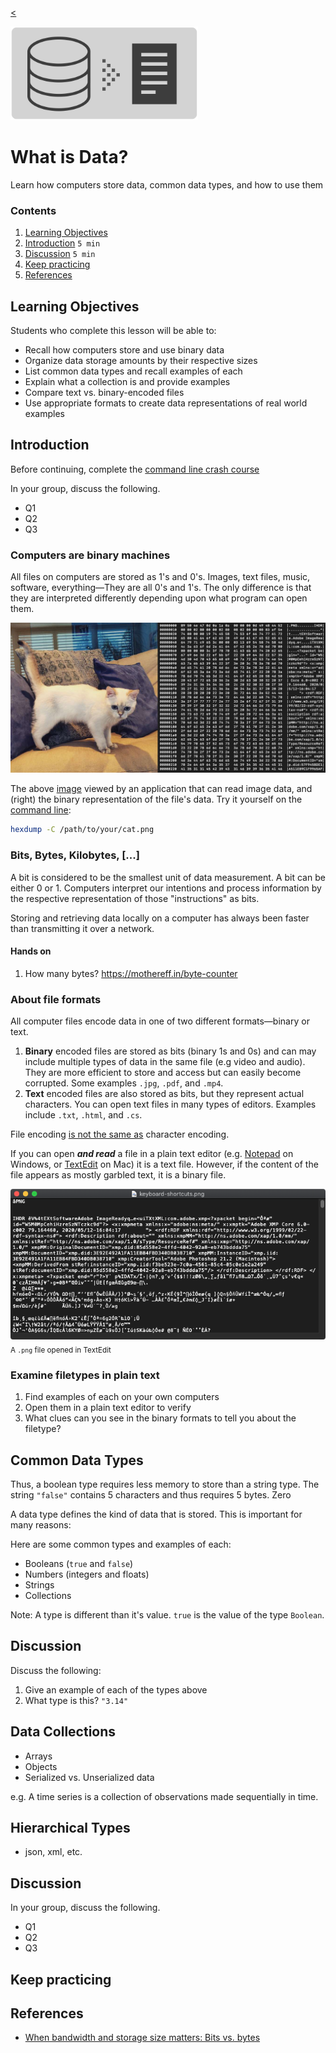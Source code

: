 
[<](README.md)

<img width="300" src="assets/img/banner-data.png">

# What is Data?

Learn how computers store data, common data types, and how to use them

### Contents

1. [Learning Objectives](#learning-objectives)
1. [Introduction](#introduction) `5 min`
1. [Discussion](#discussion) `5 min`
1. [Keep practicing](#keep-practicing)
1. [References](#references)

## Learning Objectives

Students who complete this lesson will be able to:

- Recall how computers store and use binary data
- Organize data storage amounts by their respective sizes
- List common data types and recall examples of each
- Explain what a collection is and provide examples
- Compare text vs. binary-encoded files
- Use appropriate formats to create data representations of real world examples







## Introduction

Before continuing, complete the [command line crash course](topics-command-line.md#crash-course)

In your group, discuss the following.

- Q1
- Q2
- Q3





### Computers are binary machines

All files on computers are stored as 1's and 0's. Images, text files, music, software, everything—They are all 0's and 1's. The only difference is that they are interpreted differently depending upon what program can open them.

<img src="assets/img/cat-binary.png">

The above [image](assets/img/cat.png) viewed by an application that can read image data, and (right) the binary representation of the file's data. Try it yourself on the [command line](topics-command-line.md):

```bash
hexdump -C /path/to/your/cat.png

```



### Bits, Bytes, Kilobytes, [...]

A bit is considered to be the smallest unit of data measurement. A bit can be either 0 or 1. Computers interpret our intentions and process information by the respective representation of those "instructions" as bits.

Storing and retrieving data locally on a computer has always been faster than transmitting it over a network.



#### Hands on

1. How many bytes? https://mothereff.in/byte-counter






### About file formats

All computer files encode data in one of two different formats—binary or text.

1. **Binary** encoded files are stored as bits (binary 1s and 0s) and can may include multiple types of data in the same file (e.g video and audio). They are more efficient to store and access but can easily become corrupted. Some examples `.jpg`, `.pdf`, and `.mp4`.
1. **Text** encoded files are also stored as bits, but they represent actual characters. You can open text files in many types of editors. Examples include `.txt`, `.html`, and `.cs`.

File encoding [is not the same as](https://kunststube.net/encoding/) character encoding.

If you can open ***and read*** a file in a plain text editor (e.g. [Notepad](https://en.wikipedia.org/wiki/Microsoft_Notepad) on Windows, or [TextEdit](https://en.wikipedia.org/wiki/TextEdit) on Mac) it is a text file. However, if the content of the file appears as mostly garbled text, it is a binary file.

<img src="assets/img/files-binary.png"><br>
<sub>A `.png` file opened in TextEdit</sub>


### Examine filetypes in plain text

1. Find examples of each on your own computers  
1. Open them in a plain text editor to verify
1. What clues can you see in the binary formats to tell you about the filetype?









## Common Data Types

Thus, a boolean type requires less memory to store than a string type. The string `"false"` contains 5 characters and thus requires 5 bytes. Zero


A data type defines the kind of data that is stored. This is important for many reasons:






Here are some common types and examples of each:

- Booleans (`true` and `false`)
- Numbers (integers and floats)
- Strings
- Collections

Note: A type is different than it's value. `true` is the value of the type `Boolean`.



## Discussion

Discuss the following:

1. Give an example of each of the types above
2. What type is this? `"3.14"`





## Data Collections

- Arrays
- Objects
- Serialized vs. Unserialized data



e.g. A time series is a collection of observations made sequentially in time.






## Hierarchical Types

- json, xml, etc.






## Discussion

In your group, discuss the following.

- Q1
- Q2
- Q3

## Keep practicing




## References

- [When bandwidth and storage size matters: Bits vs. bytes](https://www.redhat.com/sysadmin/bits-vs-bytes)
